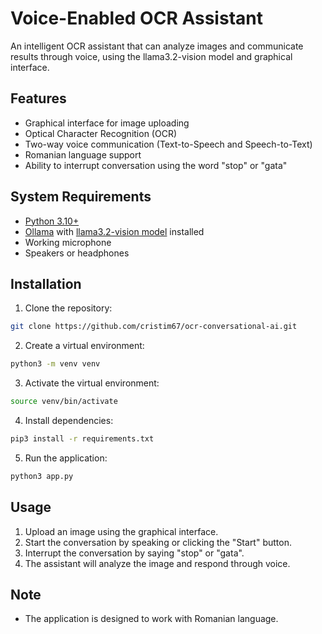 # Voice-Enabled OCR Assistant

An intelligent OCR assistant that can analyze images and communicate results through voice, using the llama3.2-vision model and graphical interface.

## Features

- Graphical interface for image uploading
- Optical Character Recognition (OCR)
- Two-way voice communication (Text-to-Speech and Speech-to-Text)
- Romanian language support
- Ability to interrupt conversation using the word "stop" or "gata"

## System Requirements

- [Python 3.10+](https://www.python.org/downloads/)
- [Ollama](https://ollama.ai/) with [llama3.2-vision model](https://ollama.com/library/llama3.2-vision) installed
- Working microphone
- Speakers or headphones

## Installation

1. Clone the repository:
```bash
git clone https://github.com/cristim67/ocr-conversational-ai.git
```
2. Create a virtual environment:
```bash 
python3 -m venv venv
```
3. Activate the virtual environment:
```bash
source venv/bin/activate
```
4. Install dependencies:
```bash
pip3 install -r requirements.txt
```
5. Run the application:
```bash
python3 app.py
```

## Usage

1. Upload an image using the graphical interface.
2. Start the conversation by speaking or clicking the "Start" button.
3. Interrupt the conversation by saying "stop" or "gata".
4. The assistant will analyze the image and respond through voice.

## Note

- The application is designed to work with Romanian language.
